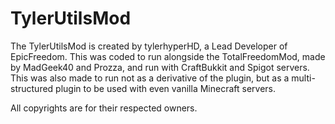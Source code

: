 # TylerUtilsMod #
The TylerUtilsMod is created by tylerhyperHD, a Lead Developer of EpicFreedom. This was coded to run alongside the TotalFreedomMod, made by MadGeek40 and Prozza, and run with CraftBukkit and Spigot servers. This was also made to run not as a derivative of the plugin, but as a multi-structured plugin to be used with even vanilla Minecraft servers. 


All copyrights are for their respected owners. 